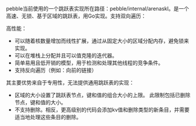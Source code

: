 

pebble当前使用的一个跳跃表实现所在路径：pebble/internal/arenaskl。是一个高速、无锁、基于区域的跳跃表，用Go实现。支持双向遍历：

高性能：
- 可以随着核数量增加而线性扩展，通过从固定大小的区域分配内存，避免锁来实现。
- 可以在堆栈上分配并且可以值克隆的迭代器。
- 简单易用且低开销的模型，用于检测和处理其他线程的竞争条件。
- 支持反向遍历（例如：向前的链接）

其主要优势来自于专用性，无法提供通用跳跃表的实现：
- 区域的大小设置了跳跃表节点，键和值的组合大小的上限。 此限制包括已删除节点，键和值的大小。
- 不支持删除。相反，更高级别的代码会添加kv值和删除类型的新条目，并需要适当地处理这些条目的删除。
